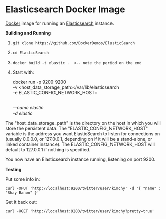 Elasticsearch Docker Image
==========================

[Docker](http://docker.io) image for running an [Elasticsearch](https://www.elastic.co/products/elasticsearch) instance.

__Building and Running__

1. `git clone https://github.com/DockerDemos/ElasticSearch`
2. `cd ElasticSearch`
3. `docker build -t elastic .  <-- note the period on the end`
4.  Start with:

    docker run -p 9200:9200 \
               -v <host_data_storage_path>:/var/lib/elasticsearch \
	       -e ELASTIC_CONFIG_NETWORK_HOST=<address to bind to> \
	       --name elastic \
	       -d elastic

The "host\_data\_storage\_path" is the directory on the host in which you will store the persistent data. 
The "ELASTIC\_CONFIG\_NETWORK\_HOST" variable is the address you want ElasticSearch to listen for connections on \(usually 0.0.0.0, or 127.0.0.1, depending on if it will be a stand-alone, or linked container instance\). The ELASTIC\_CONFIG\_NETWORK\_HOST will default to 127.0.0.1 if nothing is specified.

You now have an Elasticsearch instance running, listening on port 9200.

__Testing__

Put some info in:

    curl -XPUT 'http://localhost:9200/twitter/user/kimchy' -d '{ "name" : "Shay Banon" }'

Get it back out:

    curl -XGET 'http://localhost:9200/twitter/user/kimchy?pretty=true'

